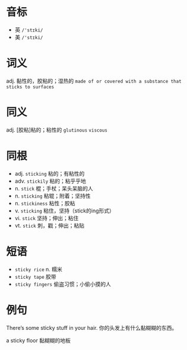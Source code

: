# 音标

- 英 `/'stɪki/`
- 美 `/'stɪki/`

# 词义

adj. 黏性的，胶粘的；湿热的
`made of or covered with a substance that sticks to surfaces`

# 同义

adj. [胶粘]粘的；粘性的
`glutinous` `viscous`

# 同根

- adj. `sticking` 粘的；有粘性的
- adv. `stickily` 粘的；粘乎乎地
- n. `stick` 棍；手杖；呆头呆脑的人
- n. `sticking` 粘辊；附着；坚持性
- n. `stickiness` 粘性；胶粘
- v. `sticking` 粘住，坚持（stick的ing形式）
- vi. `stick` 坚持；伸出；粘住
- vt. `stick` 刺，戳；伸出；粘贴

# 短语

- `sticky rice` n. 糯米
- `sticky tape` 胶带
- `sticky fingers` 偷盗习惯；小偷小摸的人

# 例句

There’s some sticky stuff in your hair.
你的头发上有什么黏糊糊的东西。

a sticky floor
黏糊糊的地板


